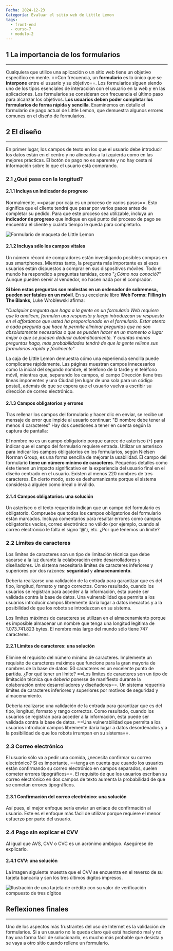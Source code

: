 ```yaml
---
Fecha: 2024-12-23
Categoría: Evaluar el sitio web de Little Lemon
tags:
  - front-end
  - curso-7
  - modulo-2
---
```

## **1 La importancia de los formularios**
---
Cualquiera que utilice una aplicación o un sitio web tiene un objetivo específico en mente. ==Con frecuencia, un **formulario** es lo único que se **interpone** entre el usuario y su objetivo==. Los formularios siguen siendo uno de los tipos esenciales de interacción con el usuario en la web y en las aplicaciones. Los formularios se consideran con frecuencia el último paso para alcanzar los objetivos. **Los usuarios deben poder completar los formularios de forma rápida y sencilla**. Examinemos en detalle el formulario de pago actual de Little Lemon, que demuestra algunos errores comunes en el diseño de formularios.

## **2 El diseño**
---
En primer lugar, los campos de texto en los que el usuario debe introducir los datos están en el centro y no alineados a la izquierda como en las mejores prácticas. El botón de pago no es aparente y no hay cesta ni información sobre lo que el usuario está comprando.
### **2.1 ¿Qué pasa con la longitud?**

#### 2.1.1 Incluya un indicador de progreso

Normalmente, ==pasar por caja es un proceso de varios pasos==. Esto significa que el cliente tendrá que pasar por varios pasos antes de completar su pedido. Para que este proceso sea utilizable, incluya un **indicador de progreso** que indique en qué punto del proceso de pago se encuentra el cliente y cuánto tiempo le queda para completarlo.

![Formulario de maqueta de Little Lemon](formulario-little-lemon.webp)

#### 2.1.2 Incluya sólo los campos vitales

Un número récord de compradores están investigando posibles compras en sus smartphones. Mientras tanto, la pregunta más importante es si esos usuarios están dispuestos a comprar en sus dispositivos móviles. Todo el mundo ha respondido a preguntas temidas, como "*¿Cómo nos conoció?*" Aunque pueden servir al vendedor, no hacen nada por el comprador.

**Si bien estas preguntas son molestas en un ordenador de sobremesa, pueden ser fatales en un móvil**. En su excelente libro **Web Forms: Filling in The Blanks**, Luke Wroblewski afirma:

"*Cualquier pregunta que haga a la gente en un formulario Web requiere que la analicen, formulen una respuesta y luego introduzcan su respuesta en el affordance que usted ha proporcionado en el formulario. Estar atento a cada pregunta que hace le permite eliminar preguntas que no son absolutamente necesarias o que se pueden hacer en un momento o lugar mejor o que se pueden deducir automáticamente. Y cuantas menos preguntas haga, más probabilidades tendrá de que la gente rellene sus formularios rápida y fácilmente*"

La caja de Little Lemon demuestra cómo una experiencia sencilla puede complicarse rápidamente. Las páginas muestran campos innecesarios como la inicial del segundo nombre, el teléfono de la tarde y el teléfono móvil, mientras que, separando los campos, el campo Dirección tiene tres líneas imponentes y una Ciudad (en lugar de una sola para un código postal), además de que se espera que el usuario vuelva a escribir su dirección de correo electrónico.

#### 2.1.3 Campos obligatorios y errores

Tras rellenar los campos del formulario y hacer clic en enviar, se recibe un mensaje de error que impide al usuario continuar: "El nombre debe tener al menos 4 caracteres" Hay dos cuestiones a tener en cuenta según la captura de pantalla:

El nombre no es un campo obligatorio porque carece de asterisco (`*`) para indicar que el campo del formulario requiere entrada. Utilizar un asterisco para indicar los campos obligatorios en los formularios, según Nielsen Norman Group, es una forma sencilla de mejorar la usabilidad. El campo del formulario **tiene un número mínimo de caracteres**. Pequeños detalles como éste tienen un impacto significativo en la experiencia del usuario final en el diseño centrado en el usuario. Existen al menos 220 nombres de tres caracteres. En cierto modo, esto es deshumanizante porque el sistema considera a alguien como irreal o inválido.

#### 2.1.4 Campos obligatorios: una solución

Un asterisco o el texto requerido indican que un campo del formulario es obligatorio. Compruebe que todos los campos obligatorios del formulario están marcados. Incluya comentarios para resaltar errores como campos obligatorios vacíos, correo electrónico no válido (por ejemplo, cuando al correo electrónico le falta el signo '@'), etc. ¿Por qué tenemos un límite?

### **2.2 Límites de caracteres**

Los límites de caracteres son un tipo de limitación técnica que debe sacarse a la luz durante la colaboración entre desarrolladores y diseñadores. Un sistema necesitaría límites de caracteres inferiores y superiores por dos razones: **seguridad** y **almacenamiento**.

Debería realizarse una validación de la entrada para garantizar que es del tipo, longitud, formato y rango correctos. Como resultado, cuando los usuarios se registran para acceder a la información, ésta puede ser validada contra la base de datos. Una vulnerabilidad que permita a los usuarios introducir campos libremente daría lugar a datos inexactos y a la posibilidad de que los robots se introduzcan en su sistema.

Los límites máximos de caracteres se utilizan en el almacenamiento porque es imposible almacenar un nombre que tenga una longitud legítima de 1.073.741.823 bytes. El nombre más largo del mundo sólo tiene 747 caracteres.

#### 2.2.1 Límites de caracteres: una solución

Elimine el requisito del número mínimo de caracteres. Implemente un requisito de caracteres máximos que funcione para la gran mayoría de nombres de la base de datos: 50 caracteres es un excelente punto de partida. ¿Por qué tener un límite? ==Los límites de caracteres son un tipo de limitación técnica que *debería* ponerse de manifiesto durante la colaboración entre desarrolladores y diseñadores==. Un sistema requeriría límites de caracteres inferiores y superiores por motivos de seguridad y almacenamiento.

Debería realizarse una validación de la entrada para garantizar que es del tipo, longitud, formato y rango correctos. Como resultado, cuando los usuarios se registran para acceder a la información, ésta puede ser validada contra la base de datos. ==Una vulnerabilidad que permita a los usuarios introducir campos libremente daría lugar a datos desordenados y a la posibilidad de que los robots irrumpan en su sistema==.

### **2.3 Correo electrónico**

El usuario sólo va a pedir una comida, ¿necesita confirmar su correo electrónico? Si es importante, ==tenga en cuenta que cuando los usuarios están confirmando su correo electrónico en campos separados, suelen cometer errores tipográficos==. El requisito de que los usuarios escriban su correo electrónico en dos campos de texto aumenta la probabilidad de que se cometan errores tipográficos.

#### 2.3.1 Confirmación del correo electrónico: una solución

Así pues, el mejor enfoque sería enviar un enlace de confirmación al usuario. Este es el enfoque más fácil de utilizar porque requiere el menor esfuerzo por parte del usuario.

### **2.4 Pago sin explicar el CVV**

Al igual que AVS, CVV o CVC es un acrónimo ambiguo. Asegúrese de explicarlo.

#### 2.4.1 CVV: una solución

La imagen siguiente muestra que el CVV se encuentra en el reverso de su tarjeta bancaria y son los tres últimos dígitos impresos.

![Ilustración de una tarjeta de crédito con su valor de verificación compuesto de tres dígitos](cvv.webp)

## **Reflexiones finales**
---
Uno de los aspectos más frustrantes del uso de Internet es la validación de formularios. Si a un usuario no le queda claro qué está haciendo mal y no hay una forma fácil de solucionarlo, es mucho más probable que desista y se vaya a otro sitio cuando rellene un formulario.